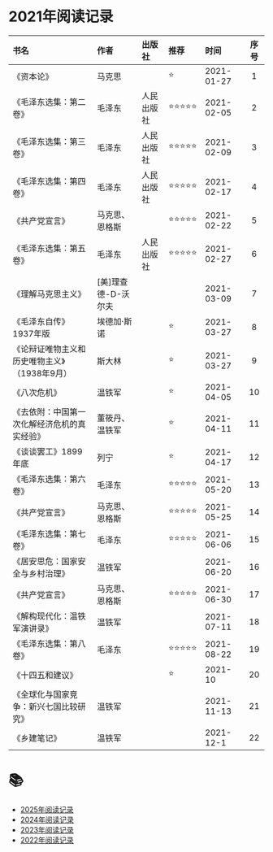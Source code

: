 # 2021年阅读记录

| 书名 | 作者 | 出版社 | 推荐 | 时间 | 序号 |
| :--- | :--- | :--- | :--- | :-- | :---: |
| 《资本论》 | 马克思 | | ⭐️ | 2021-01-27 | 1 |
| 《毛泽东选集：第二卷》 | 毛泽东 | 人民出版社 | ⭐️⭐️⭐️⭐️⭐️ | 2021-02-05 | 2 |
| 《毛泽东选集：第三卷》 | 毛泽东 | 人民出版社 | ⭐️⭐️⭐️⭐️⭐️ | 2021-02-09 | 3 |
| 《毛泽东选集：第四卷》 | 毛泽东 | 人民出版社 | ⭐️⭐️⭐️⭐️⭐️ | 2021-02-17 | 4 |
| 《共产党宣言》 | 马克思、恩格斯 | | ⭐️⭐️⭐️⭐️⭐️ | 2021-02-22 | 5 |
| 《毛泽东选集：第五卷》 | 毛泽东 | 人民出版社 | ⭐️⭐️⭐️⭐️⭐️ | 2021-02-27 | 6 |
| 《理解马克思主义》 | [美]理查德-D-沃尔夫 | | | 2021-03-09 | 7 |
| 《毛泽东自传》1937年版 | 埃德加·斯诺 | | ⭐️ | 2021-03-27 | 8 |
| 《论辩证唯物主义和历史唯物主义》（1938年9月） | 斯大林 | | ⭐️ | 2021-03-27 | 9 |
| 《八次危机》 | 温铁军 | | ⭐️ | 2021-04-05 | 10 |
| 《去依附：中国第一次化解经济危机的真实经验》 | 董筱丹、温铁军 | | ⭐️ | 2021-04-11 | 11 |
| 《谈谈罢工》1899年底 | 列宁 | | ⭐️ | 2021-04-17 | 12 |
| 《毛泽东选集：第六卷》 | 毛泽东 | | ⭐️⭐️⭐️⭐️⭐️ | 2021-05-20 | 13 |
| 《共产党宣言》 | 马克思、恩格斯 | | ⭐️⭐️⭐️⭐️⭐️ | 2021-05-25 | 14 |
| 《毛泽东选集：第七卷》 | 毛泽东 | | ⭐️⭐️⭐️⭐️⭐️ | 2021-06-06 | 15 |
| 《居安思危：国家安全与乡村治理》 | 温铁军 | | | 2021-06-20 | 16 |
| 《共产党宣言》 | 马克思、恩格斯 | | ⭐️⭐️⭐️⭐️⭐️ | 2021-06-30 | 17 |
| 《解构现代化：温铁军演讲录》 | 温铁军 | | | 2021-07-11 | 18 |
| 《毛泽东选集：第八卷》 | 毛泽东 | | ⭐️⭐️⭐️⭐️⭐️ | 2021-08-22 | 19 |
| 《十四五和建议》 |  | | ⭐️ | 2021-10 | 20 |
| 《全球化与国家竞争：新兴七国比较研究》 | 温铁军 | | | 2021-11-13 | 21 |
| 《乡建笔记》 | 温铁军 | | | 2021-12-1| 22 |

# :books:

- <a href="../README.md">2025年阅读记录</a>
- <a href="./2024.md">2024年阅读记录</a>
- <a href="./2023.md">2023年阅读记录</a>
- <a href="./2022.md">2022年阅读记录</a>

